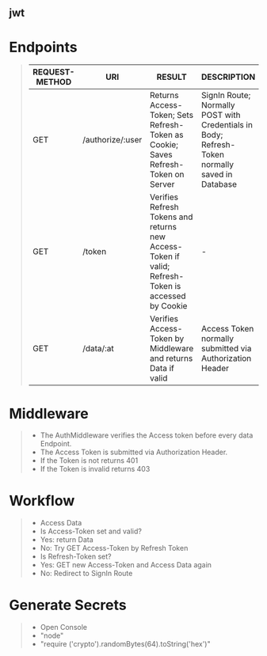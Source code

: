 ## jwt

# Endpoints
> | REQUEST-METHOD | URI | RESULT | DESCRIPTION |
> | - | - | - | - |
> | GET | /authorize/:user | Returns Access-Token; Sets Refresh-Token as Cookie; Saves Refresh-Token on Server | SignIn Route; Normally POST with Credentials in Body; Refresh-Token normally saved in Database |
> | GET | /token | Verifies Refresh Tokens and returns new Access-Token if valid; Refresh-Token is accessed by Cookie  | - |
> | GET | /data/:at | Verifies Access-Token by Middleware and returns Data if valid | Access Token normally submitted via Authorization Header | 

# Middleware 
> - The AuthMiddleware verifies the Access token before every data Endpoint. 
> - The Access Token is submitted via Authorization Header.
> - If the Token is not returns 401
> - If the Token is invalid returns 403

# Workflow
> - Access Data
> - Is Access-Token set and valid? 
> - Yes: return Data
> - No: Try GET Access-Token by Refresh Token
> - Is Refresh-Token set?
> - Yes: GET new Access-Token and Access Data again
> - No: Redirect to SignIn Route

# Generate Secrets
> - Open Console
> - "node"
> - "require ('crypto').randomBytes(64).toString('hex')"
